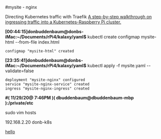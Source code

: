 #mysite - nginx

Directing Kubernetes traffic with Traefik [A step-by-step walkthrough on ingressing traffic into a Kubernetes-Raspberry Pi cluster.](https://opensource.com/article/20/3/kubernetes-traefik)

**[00:44:15]donbuddenbaum@donbs-iMac:~/Documents/rPi4/kalaxy/yaml$** kubectl create configmap mysite-html --from-file index.html
```
configmap "mysite-html" created
```

**[23:35:41]donbuddenbaum@donbs-iMac:~/Documents/rPi4/kalaxy/yaml$** kubectl apply -f mysite.yaml --validate=false
```
deployment "mysite-nginx" configured
service "mysite-nginx-service" created
ingress "mysite-nginx-ingress" created
```

**#( 11/29/20@ 7:46PM )( dbuddenbaum@dbuddenbaum-mbp ):/private/etc**
   
   sudo vim hosts
   
   192.168.2.20 donb-k8s

[hello](http://donb-k8s/hello)
